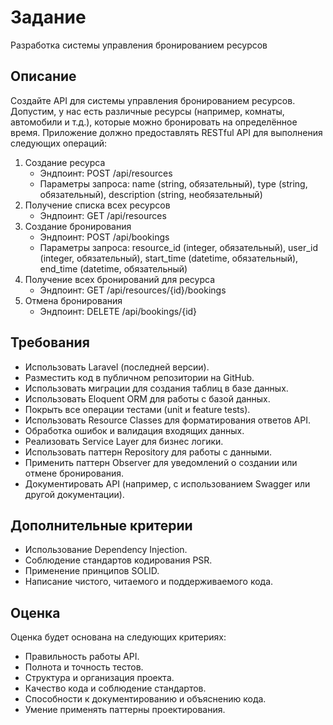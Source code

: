 <!--# Предисловие
* Спасибо за интересную задачку. Не сказал бы, что было легко.
  * От себя ничего не добавлял (в Requests `true`, так как про авторизацию ни слова), как понял задание, так и сделал (думаю тут должно было быть обсуждение с командой или что-то наподобие). 
  * Не сталкивался до этого с таким апи (не совсем легким для меня). Максимум, что делал, в рамках практики, это ресурсы вывода постов для постмана и принимал апи (whois) — просто тестировал) Хотел привязать к тг боту, но не задалось и я решил вернутся к этому позже, хаха.
* С тестированием не работал до этого момента, на основе [этих уроков](https://www.youtube.com/watch?v=YQHe1g3Ug8Q&list=PLxUDM49DgcpDymaJY3i00UYLXKC6Mr4GQ) (видео всегда смотрю на скорости х2: кто, жизнь познал — тот не торопится, но, пока что это не я 🤣) что-то пытался сделать. Понятия не имею насколько хорошо. Очевидно, тестирование нужно изучать более глубоко + практиковаться.
* С Observe работал поверхностно при написании LMS, где реализация была на покупку курса == отправка на почту пользователя и на почту администратора. Вроде работало. Не знаю норм или нет.
* Документация Swagger копировать + вставить + изменить [отсюда](https://github.com/DarkaOnLine/L5-Swagger/wiki/Examples).
* Думаю, нужно запустить сидер, если тестировать на локалке.
!-->

# Задание
Разработка системы управления бронированием ресурсов

## Описание
Создайте API для системы управления бронированием ресурсов. Допустим, у нас есть различные ресурсы (например, комнаты, автомобили и т.д.), которые можно бронировать на определённое время. Приложение должно предоставлять RESTful API для выполнения следующих операций:

1. Создание ресурса
    - Эндпоинт: POST /api/resources
    - Параметры запроса: name (string, обязательный), type (string, обязательный), description (string, необязательный)
2. Получение списка всех ресурсов
    - Эндпоинт: GET /api/resources
3. Создание бронирования
    - Эндпоинт: POST /api/bookings
    - Параметры запроса: resource_id (integer, обязательный), user_id (integer, обязательный), start_time (datetime, обязательный), end_time (datetime, обязательный)
4. Получение всех бронирований для ресурса
    - Эндпоинт: GET /api/resources/{id}/bookings
5. Отмена бронирования
    - Эндпоинт: DELETE /api/bookings/{id}

## Требования
- Использовать Laravel (последней версии).
- Разместить код в публичном репозитории на GitHub.
- Использовать миграции для создания таблиц в базе данных.
- Использовать Eloquent ORM для работы с базой данных.
- Покрыть все операции тестами (unit и feature tests).
- Использовать Resource Classes для форматирования ответов API.
- Обработка ошибок и валидация входящих данных.
- Реализовать Service Layer для бизнес логики.
- Использовать паттерн Repository для работы с данными.
- Применить паттерн Observer для уведомлений о создании или отмене бронирования.
- Документировать API (например, с использованием Swagger или другой документации).

## Дополнительные критерии
- Использование Dependency Injection.
- Соблюдение стандартов кодирования PSR.
- Применение принципов SOLID.
- Написание чистого, читаемого и поддерживаемого кода.

## Оценка
Оценка будет основана на следующих критериях:
- Правильность работы API.
- Полнота и точность тестов.
- Структура и организация проекта.
- Качество кода и соблюдение стандартов.
- Способности к документированию и объяснению кода.
- Умение применять паттерны проектирования.

<!--# Послесловие
Я бы хотел получить обратную связь, если что-то сделано не так, ошибки, etc 🙂
